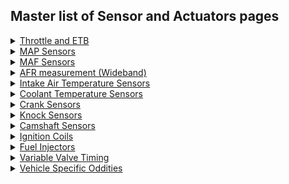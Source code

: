 ## Master list of Sensor and Actuators pages 

<details><summary><u>Throttle and ETB</u></summary>

* [How To - ETB ](HOWTO-electronic-throttle-body)
* [How To - ETB configuration](HOWTO-electronic-throttle-body-configuration)
* List of tested ETBs - Coming Soon
* List of tested TPS sensors - Coming Soon
* List of tested Throttle pedal sensors - Coming Soon

</details>


<details><summary><u>MAP Sensors</u></summary>

* [Fuel Overview](Fuel-Overview)
* List of tested MAP sensors - Coming Soon
* [GM Map sensor](GM-map-sensor)

</details>


<details><summary><u>MAF Sensors</u></summary>

* [List of tested sensors](Vault-Of-Sensors)

</details>


<details><summary><u>AFR measurement (Wideband)</u></summary>

* [Wide Band Sensors](Wide-Band-Sensors)
* [Do I need a wideband](do-i-need-wideband-oxygen-sensor)
* [Old WBO2 page](WBO)
* List of tested WBO2 sensors - Coming Soon

</details>


<details><summary><u>Intake Air Temperature Sensors</u></summary>

* List of tested Intake Air Temperature Sensors - Coming Soon

</details>


<details><summary><u>Coolant Temperature Sensors</u></summary>

* List of tested Coolant Temperature Sensors - Coming Soon

</details>


<details><summary><u>Crank Sensors</u></summary>

* [List of tested trigger patterns](All-Supported-Triggers)
* List of tested Crank Sensors - Coming Soon

[//]: # 'Trigger page seems broken'

</details>


<details><summary><u>Knock Sensors</u></summary>

* [Overview](knock-sensing)

</details>


<details><summary><u>Camshaft Sensors</u></summary>

 - Coming Soon

</details>


<details><summary><u>Ignition Coils</u></summary>

- Coming Soon

</details>


<details><summary><u>Fuel Injectors</u></summary>

* [GDI Status](GDI-status)
* List of tested fuel injectors - Coming Soon

</details>


<details><summary><u>Variable Valve Timing</u></summary>

* [VVT Overview](VVT)

</details>


<details><summary><u>Vehicle Specific Oddities</u></summary>

* [Mazda PRC Valve](Mazda-PRC-Valve)

</details>